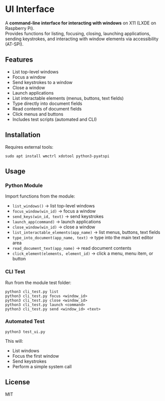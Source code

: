 # UI Interface

A **command-line interface for interacting with windows** on X11 (LXDE on Raspberry Pi).  
Provides functions for listing, focusing, closing, launching applications, sending keystrokes, and interacting with window elements via accessibility (AT-SPI).

## Features
- List top-level windows
- Focus a window
- Send keystrokes to a window
- Close a window
- Launch applications
- List interactable elements (menus, buttons, text fields)
- Type directly into document fields
- Read contents of document fields
- Click menus and buttons
- Includes test scripts (automated and CLI)

## Installation
Requires external tools:
```
sudo apt install wmctrl xdotool python3-pyatspi
```

## Usage

### Python Module
Import functions from the module:

- `list_windows()` → list top-level windows
- `focus_window(win_id)` → focus a window
- `send_keys(win_id, text)` → send keystrokes
- `launch_app(command)` → launch applications
- `close_window(win_id)` → close a window
- `list_interactable_elements(app_name)` → list menus, buttons, text fields
- `type_into_document(app_name, text)` → type into the main text editor area
- `read_document_text(app_name)` → read document contents
- `click_element(elements, element_id)` → click a menu, menu item, or button

### CLI Test
Run from the module test folder:
```
python3 cli_test.py list
python3 cli_test.py focus <window_id>
python3 cli_test.py close <window_id>
python3 cli_test.py launch <command>
python3 cli_test.py send <window_id> <text>
```

### Automated Test
```
python3 test_ui.py
```
This will:
- List windows
- Focus the first window
- Send keystrokes
- Perform a simple system call

## License
MIT